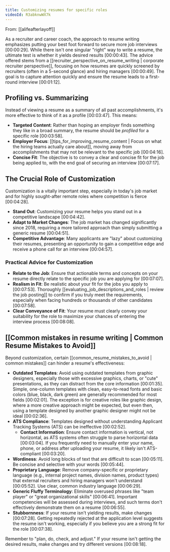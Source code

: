 ```yaml
---
title: Customizing resumes for specific roles
videoId: R3abknwWX7k
---
```


From: [[alifeafterlayoff]] <br/> 

As a recruiter and career coach, the approach to resume writing emphasizes putting your best foot forward to secure more job interviews <a class="yt-timestamp" data-t="00:00:29">[00:00:29]</a>. While there isn't one singular "right" way to write a resume, the ultimate test is whether it yields desired results <a class="yt-timestamp" data-t="00:00:43">[00:00:43]</a>. The advice offered stems from a [[recruiter_perspective_on_resume_writing | corporate recruiter perspective]], focusing on how resumes are quickly screened by recruiters (often in a 5-second glance) and hiring managers <a class="yt-timestamp" data-t="00:00:49">[00:00:49]</a>. The goal is to capture attention quickly and ensure the resume leads to a first-round interview <a class="yt-timestamp" data-t="00:01:12">[00:01:12]</a>.

## Profiling vs. Summarizing

Instead of viewing a resume as a summary of all past accomplishments, it's more effective to think of it as a profile <a class="yt-timestamp" data-t="00:03:47">[00:03:47]</a>. This means:

*   **Targeted Content**: Rather than hoping an employer finds something they like in a broad summary, the resume should be *profiled* for a specific role <a class="yt-timestamp" data-t="00:03:58">[00:03:58]</a>.
*   **Employer Focus**: [[tips_for_improving_resume_content | Focus on what the hiring teams actually care about]], moving away from accomplishments that may not be relevant to the specific job <a class="yt-timestamp" data-t="00:04:16">[00:04:16]</a>.
*   **Concise Fit**: The objective is to convey a clear and concise fit for the job being applied to, with the end goal of securing an interview <a class="yt-timestamp" data-t="00:07:17">[00:07:17]</a>.

## The Crucial Role of Customization

Customization is a vitally important step, especially in today's job market and for highly sought-after remote roles where competition is fierce <a class="yt-timestamp" data-t="00:04:28">[00:04:28]</a>.

*   **Stand Out**: Customizing your resume helps you stand out in a competitive landscape <a class="yt-timestamp" data-t="00:04:42">[00:04:42]</a>.
*   **Adapt to Market Changes**: The job market has changed significantly since 2018, requiring a more tailored approach than simply submitting a generic resume <a class="yt-timestamp" data-t="00:04:51">[00:04:51]</a>.
*   **Competitive Advantage**: Many applicants are "lazy" about customizing their resumes, presenting an opportunity to gain a competitive edge and receive a phone call for an interview <a class="yt-timestamp" data-t="00:04:57">[00:04:57]</a>.

### Practical Advice for Customization

*   **Relate to the Job**: Ensure that actionable terms and concepts on your resume directly relate to the specific job you are applying for <a class="yt-timestamp" data-t="00:07:07">[00:07:07]</a>.
*   **Realism in Fit**: Be realistic about your fit for the jobs you apply to <a class="yt-timestamp" data-t="00:07:53">[00:07:53]</a>. Thoroughly [[evaluating_job_descriptions_and_roles | review the job posting]] to confirm if you truly meet the requirements, especially when facing hundreds or thousands of other candidates <a class="yt-timestamp" data-t="00:07:58">[00:07:58]</a>.
*   **Clear Conveyance of Fit**: Your resume must clearly convey your suitability for the role to maximize your chances of entering the interview process <a class="yt-timestamp" data-t="00:08:08">[00:08:08]</a>.

## [[Common mistakes in resume writing | Common Resume Mistakes to Avoid]]

Beyond customization, certain [[common_resume_mistakes_to_avoid | common mistakes]] can hinder a resume's effectiveness:

*   **Outdated Templates**: Avoid using outdated templates from graphic designers, especially those with excessive graphics, charts, or "cute" presentations, as they can distract from the core information <a class="yt-timestamp" data-t="00:01:35">[00:01:35]</a>. Simple, one-column templates with clean, easy-to-read fonts and basic colors (blue, black, dark green) are generally recommended for most fields <a class="yt-timestamp" data-t="00:02:01">[00:02:01]</a>. The exception is for creative roles like graphic design, where a more creative approach might be expected, but even then, using a template designed by another graphic designer might not be ideal <a class="yt-timestamp" data-t="00:02:36">[00:02:36]</a>.
*   **ATS Compliance**: Templates designed without understanding Applicant Tracking Systems (ATS) can be ineffective <a class="yt-timestamp" data-t="00:02:52">[00:02:52]</a>.
    *   **Contact Information**: Ensure contact information is vertical, not horizontal, as ATS systems often struggle to parse horizontal data <a class="yt-timestamp" data-t="00:03:04">[00:03:04]</a>. If you frequently need to manually enter your name, phone, or address after uploading your resume, it likely isn't ATS-compliant <a class="yt-timestamp" data-t="00:03:20">[00:03:20]</a>.
*   **Wordiness**: Avoid long blocks of text that are difficult to scan <a class="yt-timestamp" data-t="00:05:11">[00:05:11]</a>. Be concise and selective with your words <a class="yt-timestamp" data-t="00:05:44">[00:05:44]</a>.
*   **Proprietary Language**: Remove company-specific or proprietary language (e.g., internal project names, division names, product types) that external recruiters and hiring managers won't understand <a class="yt-timestamp" data-t="00:05:52">[00:05:52]</a>. Use clear, common industry language <a class="yt-timestamp" data-t="00:06:29">[00:06:29]</a>.
*   **Generic Fluffy Terminology**: Eliminate overused phrases like "team player" or "great organizational skills" <a class="yt-timestamp" data-t="00:06:41">[00:06:41]</a>. Important competencies will be assessed during interviews, and such terms don't effectively demonstrate them on a resume <a class="yt-timestamp" data-t="00:06:55">[00:06:55]</a>.
*   **Stubbornness**: If your resume isn't yielding results, make changes <a class="yt-timestamp" data-t="00:07:28">[00:07:28]</a>. Getting repeatedly rejected at the application level suggests the resume isn't working, especially if you believe you are a strong fit for the role <a class="yt-timestamp" data-t="00:07:38">[00:07:38]</a>.

Remember to "plan, do, check, and adjust." If your resume isn't getting the desired results, make changes and try different versions <a class="yt-timestamp" data-t="00:08:18">[00:08:18]</a>.